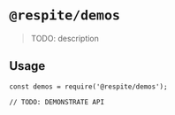 # `@respite/demos`

> TODO: description

## Usage

```
const demos = require('@respite/demos');

// TODO: DEMONSTRATE API
```

